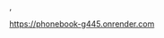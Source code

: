 <!-- Link to depployed application : 
https://phonebook-g445.onrender.com-->,
https://phonebook-g445.onrender.com